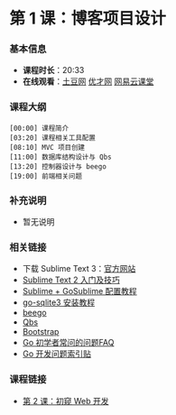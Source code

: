 第 1 课：博客项目设计
==========================

### 基本信息

- **课程时长**：20:33
- **在线观看**：[土豆网](http://www.tudou.com/programs/view/gXZb9tGNsGU/) [优才网](http://www.ucai.cn/course/chapter/87/3267/4710) [网易云课堂](http://study.163.com/course/courseLearn.htm?courseId=328001#/learn/video?lessonId=442046&courseId=328001)

### 课程大纲

	[00:00] 课程简介
	[03:20] 课程相关工具配置
	[08:10] MVC 项目创建
	[11:00] 数据库结构设计与 Qbs
	[13:20] 控制器设计与 beego
	[19:00] 前端相关问题
	
### 补充说明

- 暂无说明

### 相关链接

- 下载 Sublime Text 3：[官方网站](http://www.sublimetext.com/3)
- [Sublime Text 2 入门及技巧](http://lucifr.com/2011/08/31/sublime-text-2-tricks-and-tips/)
- [Sublime + GoSublime 配置教程](http://my.oschina.net/Obahua/blog/110767)
- [go-sqlite3 安装教程](http://my.oschina.net/Obahua/blog/129689)
- [beego](https://github.com/astaxie/beego)
- [Qbs](https://github.com/coocood/qbs)
- [Bootstrap](http://bootcss.com)
- [Go 初学者常问的问题FAQ](http://bbs.studygolang.com/thread-67-1-1.html)
- [Go 开发问题索引贴](http://bbs.mygolang.com/thread-458-1-1.html)

### 课程链接

- [第 2 课：初窥 Web 开发](../lecture2/lecture2.md)